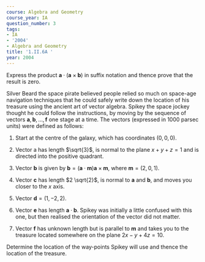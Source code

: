 ```yaml
---
course: Algebra and Geometry
course_year: IA
question_number: 3
tags:
- IA
- '2004'
- Algebra and Geometry
title: '1.II.6A '
year: 2004
---
```



Express the product $\mathbf{a} \cdot(\mathbf{a} \times \mathbf{b})$ in suffix notation and thence prove that the result is zero.

Silver Beard the space pirate believed people relied so much on space-age navigation techniques that he could safely write down the location of his treasure using the ancient art of vector algebra. Spikey the space jockey thought he could follow the instructions, by moving by the sequence of vectors $\mathbf{a}, \mathbf{b}, \ldots, \mathbf{f}$ one stage at a time. The vectors (expressed in 1000 parsec units) were defined as follows:

1. Start at the centre of the galaxy, which has coordinates $(0,0,0)$.

2. Vector a has length $\sqrt{3}$, is normal to the plane $x+y+z=1$ and is directed into the positive quadrant.

3. Vector $\mathbf{b}$ is given by $\mathbf{b}=(\mathbf{a} \cdot \mathbf{m}) \mathbf{a} \times \mathbf{m}$, where $\mathbf{m}=(2,0,1)$.

4. Vector $\mathbf{c}$ has length $2 \sqrt{2}$, is normal to $\mathbf{a}$ and $\mathbf{b}$, and moves you closer to the $x$ axis.

5. Vector $\mathbf{d}=(1,-2,2)$.

6. Vector $\mathbf{e}$ has length $\mathbf{a} \cdot \mathbf{b}$. Spikey was initially a little confused with this one, but then realised the orientation of the vector did not matter.

7. Vector $\mathbf{f}$ has unknown length but is parallel to $\mathbf{m}$ and takes you to the treasure located somewhere on the plane $2 x-y+4 z=10$.

Determine the location of the way-points Spikey will use and thence the location of the treasure.